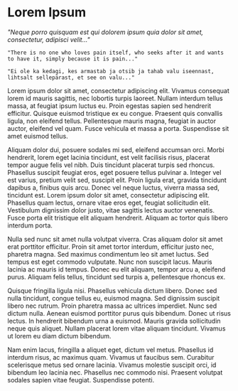 # Lorem Ipsum

*"Neque porro quisquam est qui dolorem ipsum quia dolor sit amet, consectetur, adipisci velit..."*

`"There is no one who loves pain itself, who seeks after it and wants to have it, simply because it is pain..."`

`"Ei ole ka kedagi, kes armastab ja otsib ja tahab valu iseennast, lihtsalt sellepärast, et see on valu..."`

Lorem ipsum dolor sit amet, consectetur adipiscing elit. Vivamus consequat lorem id mauris sagittis, nec lobortis turpis
laoreet. Nullam interdum tellus massa, at feugiat ipsum luctus eu. Proin egestas sapien sed hendrerit efficitur. Quisque
euismod tristique ex eu congue. Praesent quis convallis ligula, non eleifend tellus. Pellentesque mauris magna, feugiat
in auctor auctor, eleifend vel quam. Fusce vehicula et massa a porta. Suspendisse sit amet euismod tellus.

Aliquam dolor dui, posuere sodales mi sed, eleifend accumsan orci. Morbi hendrerit, lorem eget lacinia tincidunt, est
velit facilisis risus, placerat tempor augue felis vel nibh. Duis tincidunt placerat turpis sed rhoncus. Phasellus
suscipit feugiat eros, eget posuere tellus pulvinar a. Integer vel est varius, pretium velit sed, suscipit elit. Proin
ligula erat, gravida tincidunt dapibus a, finibus quis arcu. Donec vel neque luctus, viverra massa sed, tincidunt est.
Lorem ipsum dolor sit amet, consectetur adipiscing elit. Phasellus quam lectus, ornare vitae eros eget, feugiat
sollicitudin elit. Vestibulum dignissim dolor justo, vitae sagittis lectus auctor venenatis. Fusce porta elit tristique
elit aliquam hendrerit. Aliquam ac tortor quis libero interdum porta.

Nulla sed nunc sit amet nulla volutpat viverra. Cras aliquam dolor sit amet erat porttitor efficitur. Proin sit amet
tortor interdum, efficitur justo nec, pharetra magna. Sed maximus condimentum leo sit amet luctus. Sed tempus est eget
commodo vulputate. Nunc non suscipit lacus. Mauris lacinia ac mauris id tempus. Donec eu elit aliquam, tempor arcu a,
eleifend purus. Aliquam felis tellus, tincidunt sed turpis a, pellentesque rhoncus ex.

Quisque fringilla ligula nisi. Phasellus vehicula dictum libero. Donec sed nulla tincidunt, congue tellus eu, euismod
magna. Sed dignissim suscipit libero nec rutrum. Proin pharetra massa ac ultrices imperdiet. Nunc sed dictum nulla.
Aenean euismod porttitor purus quis bibendum. Donec ut risus lectus. In hendrerit bibendum urna a euismod. Mauris
gravida sollicitudin neque quis aliquet. Nullam placerat lorem vitae aliquam tincidunt. Vivamus ut lorem eu diam dictum
bibendum.

Nam enim lacus, fringilla a aliquet eget, dictum vel metus. Phasellus id interdum risus, ac maximus quam. Vivamus ut
faucibus sem. Curabitur scelerisque metus sed ornare lacinia. Vivamus molestie suscipit orci, id bibendum leo lacinia
nec. Phasellus nec commodo nisi. Praesent volutpat sodales sapien vitae feugiat. Suspendisse potenti.
